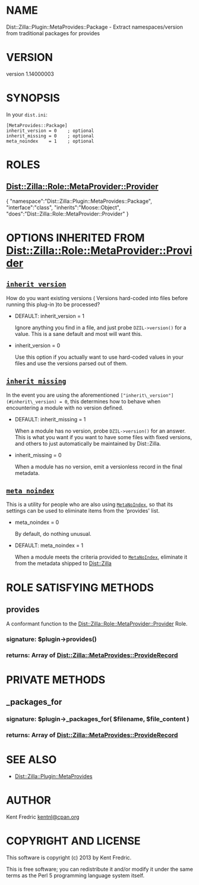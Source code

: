 # NAME

Dist::Zilla::Plugin::MetaProvides::Package - Extract namespaces/version from traditional packages for provides

# VERSION

version 1.14000003

# SYNOPSIS

In your `dist.ini`:

    [MetaProvides::Package]
    inherit_version = 0    ; optional
    inherit_missing = 0    ; optional
    meta_noindex    = 1    ; optional

# ROLES

## [Dist::Zilla::Role::MetaProvider::Provider](http://search.cpan.org/perldoc?Dist::Zilla::Role::MetaProvider::Provider)

{
    "namespace":"Dist::Zilla::Plugin::MetaProvides::Package",
    "interface":"class",
    "inherits":"Moose::Object",
    "does":"Dist::Zilla::Role::MetaProvider::Provider"
}



# OPTIONS INHERITED FROM [Dist::Zilla::Role::MetaProvider::Provider](http://search.cpan.org/perldoc?Dist::Zilla::Role::MetaProvider::Provider)

## [`inherit_version`](http://search.cpan.org/perldoc?Dist::Zilla::Role::MetaProvider::Provider#inherit\_version)

How do you want existing versions ( Versions hard-coded into files before running this plug-in )to be processed?

- DEFAULT: inherit\_version = 1

    Ignore anything you find in a file, and just probe `DZIL->version()` for a value. This is a sane default and most will want this.

- inherit\_version = 0

    Use this option if you actually want to use hard-coded values in your files and use the versions parsed out of them.

## [`inherit_missing`](http://search.cpan.org/perldoc?Dist::Zilla::Role::MetaProvider::Provider#inherit\_missing)

In the event you are using the aforementioned `["inherit\_version"](#inherit\_version) = 0`, this determines how to behave when encountering a
module with no version defined.

- DEFAULT: inherit\_missing = 1

    When a module has no version, probe `DZIL->version()` for an answer. This is what you want if you want to have some
    files with fixed versions, and others to just automatically be maintained by Dist::Zilla.

- inherit\_missing = 0

    When a module has no version, emit a versionless record in the final metadata.

## [`meta_noindex`](http://search.cpan.org/perldoc?Dist::Zilla::Role::MetaProvider::Provider#meta\_noindex)

This is a utility for people who are also using [`MetaNoIndex`](http://search.cpan.org/perldoc?Dist::Zilla::Plugin::MetaNoIndex),
so that its settings can be used to eliminate items from the 'provides' list.

- meta\_noindex = 0

    By default, do nothing unusual.

- DEFAULT: meta\_noindex = 1

    When a module meets the criteria provided to [`MetaNoIndex`](http://search.cpan.org/perldoc?Dist::Zilla::Plugin::MetaNoIndex),
    eliminate it from the metadata shipped to [Dist::Zilla](http://search.cpan.org/perldoc?Dist::Zilla)

# ROLE SATISFYING METHODS

## provides

A conformant function to the [Dist::Zilla::Role::MetaProvider::Provider](http://search.cpan.org/perldoc?Dist::Zilla::Role::MetaProvider::Provider) Role.

### signature: $plugin->provides()

### returns: Array of [Dist::Zilla::MetaProvides::ProvideRecord](http://search.cpan.org/perldoc?Dist::Zilla::MetaProvides::ProvideRecord)

# PRIVATE METHODS

## \_packages\_for

### signature: $plugin->\_packages\_for( $filename, $file\_content )

### returns: Array of [Dist::Zilla::MetaProvides::ProvideRecord](http://search.cpan.org/perldoc?Dist::Zilla::MetaProvides::ProvideRecord)

# SEE ALSO

- [Dist::Zilla::Plugin::MetaProvides](http://search.cpan.org/perldoc?Dist::Zilla::Plugin::MetaProvides)

# AUTHOR

Kent Fredric <kentnl@cpan.org>

# COPYRIGHT AND LICENSE

This software is copyright (c) 2013 by Kent Fredric.

This is free software; you can redistribute it and/or modify it under
the same terms as the Perl 5 programming language system itself.
